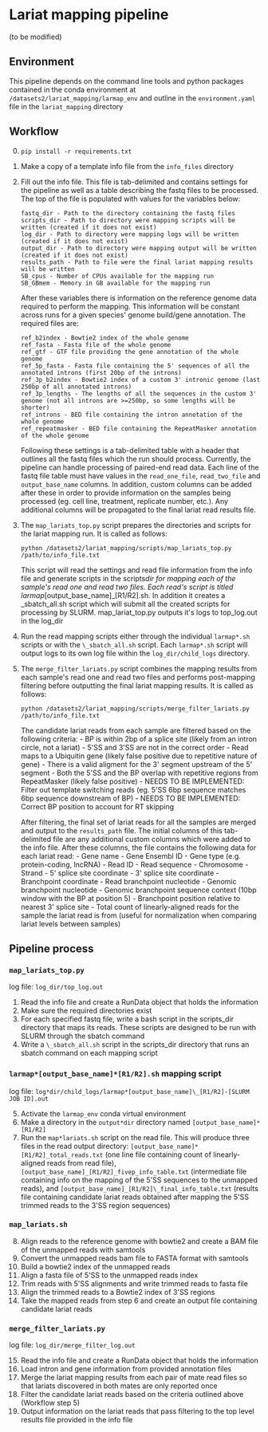 # Lariat mapping pipeline

(to be modified)

## Environment

This pipeline depends on the command line tools and python packages contained in the conda environment at `/datasets2/lariat_mapping/larmap_env` and outline in the `environment.yaml` file in the `lariat_mapping` directory

## Workflow

0.  `pip install -r requirements.txt`

1.  Make a copy of a template info file from the `info_files` directory

2.  Fill out the info file. This file is tab-delimited and contains settings for the pipeline as well as a table describing the fastq files to be processed. The top of the file is populated with values for the variables below:

        fastq_dir - Path to the directory containing the fastq files
        scripts_dir - Path to directory were mapping scripts will be written (created if it does not exist)
        log_dir - Path to directory were mapping logs will be written (created if it does not exist)
        output_dir - Path to directory were mapping output will be written (created if it does not exist)
        results_path - Path to file were the final lariat mapping results will be written
        SB_cpus - Number of CPUs available for the mapping run
        SB_GBmem - Memory in GB available for the mapping run

    After these variables there is information on the reference genome data required to perform the mapping. This information will be constant across runs for a given species' genome build/gene annotation. The required files are:

        ref_b2index - Bowtie2 index of the whole genome
        ref_fasta - Fasta file of the whole genome
        ref_gtf - GTF file providing the gene annotation of the whole genome
        ref_5p_fasta - Fasta file containing the 5' sequences of all the annotated introns (first 20bp of the introns)
        ref_3p_b2index - Bowtie2 index of a custom 3' intronic genome (last 250bp of all annotated introns)
        ref_3p_lengths - The lengths of all the sequences in the custom 3' genome (not all introns are >=250bp, so some lengths will be shorter)
        ref_introns - BED file containing the intron annotation of the whole genome
        ref_repeatmasker - BED file containing the RepeatMasker annotation of the whole genome

    Following these settings is a tab-delimited table with a header that outlines all the fastq files which the run should process. Currently, the pipeline can handle processing of paired-end read data. Each line of the fastq file table must have values in the `read_one_file`, `read_two_file` and `output_base_name` columns. In addition, custom columns can be added after these in order to provide information on the samples being processed (eg. cell line, treatment, replicate number, etc.). Any additional columns will be propagated to the final lariat read results file.

3.  The `map_lariats_top.py` script prepares the directories and scripts for the lariat mapping run. It is called as follows:

        python /datasets2/lariat_mapping/scripts/map_lariats_top.py /path/to/info_file.txt

    This script will read the settings and read file information from the info file and generate scripts in the scripts*dir for mapping each of the sample's read one and read two files.
    Each read's script is titled larmap*[output_base_name]\_[R1/R2].sh. In addition it creates a \_sbatch_all.sh script which will submit all the created scripts for processing by SLURM. map_lariat_top.py outputs it's logs to top_log.out in the log_dir

4.  Run the read mapping scripts either through the individual `larmap*.sh` scripts or with the `\_sbatch_all.sh` script. Each `larmap*.sh` script will output logs to its own log file within the `log_dir/child_logs` directory.

5.  The `merge_filter_lariats.py` script combines the mapping results from each sample's read one and read two files and performs post-mapping filtering before outputting the final lariat mapping results. It is called as follows:

        python /datasets2/lariat_mapping/scripts/merge_filter_lariats.py /path/to/info_file.txt

    The candidate lariat reads from each sample are filtered based on the following criteria: - BP is within 2bp of a splice site (likely from an intron circle, not a lariat) - 5'SS and 3'SS are not in the correct order - Read maps to a Ubiquitin gene (likely false positive due to repetitive nature of gene) - There is a valid aligment for the 3' segment upstream of the 5' segment - Both the 5'SS and the BP overlap with repetitive regions from RepeatMasker (likely false positive) - NEEDS TO BE IMPLEMENTED: Filter out template switching reads (eg. 5'SS 6bp sequence matches 6bp sequence downstream of BP) - NEEDS TO BE IMPLEMENTED: Correct BP position to account for RT skipping

    After filtering, the final set of lariat reads for all the samples are merged and output to the `results_path` file. The initial columns of this tab-delimited file are any additional custom columns which were added to the info file. After these columns, the file contains the following data for each lariat read: - Gene name - Gene Ensembl ID - Gene type (e.g. protein-coding, lncRNA) - Read ID - Read sequence - Chromosome - Strand - 5' splice site coordinate - 3' splice site coordinate - Branchpoint coordinate - Read branchpoint nucleotide - Genomic branchpoint nucleotide - Genomic branchpoint sequence context (10bp window with the BP at position 5) - Branchpoint position relative to nearest 3' splice site - Total count of linearly-aligned reads for the sample the lariat read is from (useful for normalization when comparing lariat levels between samples)

## Pipeline process

### `map_lariats_top.py`

log file: `log_dir/top_log.out`

1. Read the info file and create a RunData object that holds the information
2. Make sure the required directories exist
3. For each specified fastq file, write a bash script in the scripts_dir directory that maps its reads. These scripts are designed to be run with SLURM through the sbatch command
4. Write a `\_sbatch_all.sh` script in the scripts_dir directory that runs an sbatch command on each mapping script

### `larmap*[output_base_name]*[R1/R2].sh` mapping script

log file: `log*dir/child_logs/larmap*[output_base_name]\_[R1/R2]-[SLURM JOB ID].out`

5. Activate the `larmap_env` conda virtual environment
6. Make a directory in the `output*dir` directory named `[output_base_name]*[R1/R2]`
7. Run the `map*lariats.sh` script on the read file. This will produce three files in the read output directory: `[output_base_name]*[R1/R2]_total_reads.txt` (one line file containing count of linearly-aligned reads from read file), `[output_base_name]_[R1/R2]_fivep_info_table.txt` (intermediate file containing info on the mapping of the 5'SS sequences to the unmapped reads), and `[output_base_name]_[R1/R2]\_final_info_table.txt` (results file containing candidate lariat reads obtained after mapping the 5'SS trimmed reads to the 3'SS region sequences)

### `map_lariats.sh`

8. Align reads to the reference genome with bowtie2 and create a BAM file of the unmapped reads with samtools
9. Convert the unmapped reads bam file to FASTA format with samtools
10. Build a bowtie2 index of the unmapped reads
11. Align a fasta file of 5'SS to the unmapped reads index
12. Trim reads with 5'SS alignments and write trimmed reads to fasta file
13. Align the trimmed reads to a Bowtie2 index of 3'SS regions
14. Take the mapped reads from step 6 and create an output file containing candidate lariat reads

### `merge_filter_lariats.py`

log file: `log_dir/merge_filter_log.out`

15. Read the info file and create a RunData object that holds the information
16. Load intron and gene information from provided annotation files
17. Merge the lariat mapping results from each pair of mate read files so that lariats discovered in both mates are only reported once
18. Filter the candidate lariat reads based on the criteria outlined above (Workflow step 5)
19. Output information on the lariat reads that pass filtering to the top level results file provided in the info file
